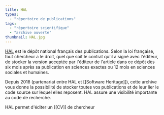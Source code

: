 ```yaml
---
title: HAL
types:
  - "répertoire de publications"
tags:
  - "répertoire scientifique"
  - "archive ouverte"
thumbnail: HAL.jpg
---
```


[HAL](https://hal.science) est le dépôt national français des publications. 
Selon la loi française, tout chercheur a le droit, quel que soit le contrat qu'il a signé avec l'éditeur, de stocker la version acceptée par l'éditeur de l'article dans ce dépôt dès six mois après sa publication en sciences exactes ou 12 mois en sciences sociales et humaines.

Depuis 2018 (partenariat entre HAL et [[Software Heritage]]), cette archive vous donne la possibilité de stocker toutes vos publications et de leur lier le code source sur lequel elles reposent. HAL assure une visibilité importante au code de recherche.

HAL permet d'éditer un [[CV]] de chercheur



